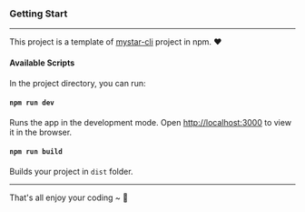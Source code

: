 ### Getting Start

------

This project is a template of [mystar-cli](https://www.npmjs.com/package/mystar-cli) project in npm. ❤

#### Available Scripts

In the project directory, you can run:

#### `npm run dev`

Runs the app in the development mode.
Open [http://localhost:3000](http://localhost:3000/) to view it in the browser.

#### `npm run build`

Builds your project in `dist` folder.

------

That's all enjoy your coding ~ 🤞
